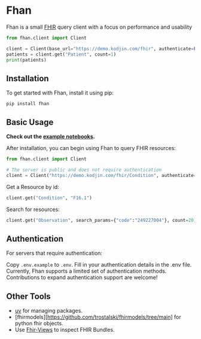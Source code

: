 # Fhan

Fhan is a small [FHIR](https://www.hl7.org/fhir/overview.html) query client with a focus on performance and usability

```python
from fhan.client import Client

client = Client(base_url="https://demo.kodjin.com/fhir", authenticate=False)
patients = client.get("Patient", count=1)
print(patients)
```

## Installation

To get started with Fhan, install it using pip:

```shell
pip install fhan
```

## Basic Usage

**Check out the [example notebooks](./examples).**

After installation, you can begin using Fhan to query FHIR resources:

```python
from fhan.client import Client

# The server is public and does not require authentication
client = Client("https://demo.kodjin.com/fhir/Condition", authenticate=False)
```

Get a Resource by id:

```python
client.get("Condition", "F16.1")
```

Search for resources:

```python
client.get("Observation", search_params={"code":"249227004"}, count=20)
```

## Authentication

For servers that require authentication:

Copy `.env.example` to `.env`.
Fill in your authentication details in the .env file.
Currently, Fhan supports a limited set of authentication methods. Contributions to expand authentication support are welcome!

## Other Tools

- [uv]([https://github.com/mitsuhiko/rye](https://github.com/astral-sh/uv)) for managing packages.
- [fhirmodels][https://github.com/trostalski/fhirmodels/tree/main] for python fhir objects.
- Use [Fhir-Views](https://fhir-views.vercel.app/) to inspect FHIR Bundles.

